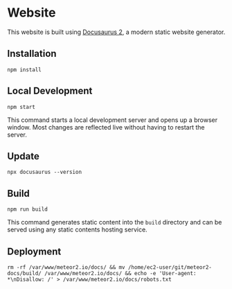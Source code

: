 # Website

This website is built using [Docusaurus 2](https://docusaurus.io/), a modern static website generator.

## Installation

```console
npm install
```

## Local Development

```console
npm start
```

This command starts a local development server and opens up a browser window. Most changes are reflected live without having to restart the server.

## Update

```console
npx docusaurus --version
```

## Build

```console
npm run build
```

This command generates static content into the `build` directory and can be served using any static contents hosting service.

## Deployment

```console
rm -rf /var/www/meteor2.io/docs/ && mv /home/ec2-user/git/meteor2-docs/build/ /var/www/meteor2.io/docs/ && echo -e 'User-agent: *\nDisallow: /' > /var/www/meteor2.io/docs/robots.txt
```